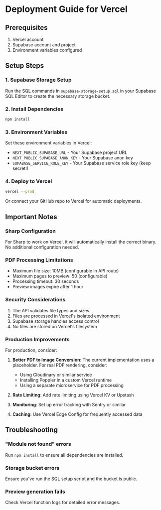 # Deployment Guide for Vercel

## Prerequisites

1. Vercel account
2. Supabase account and project
3. Environment variables configured

## Setup Steps

### 1. Supabase Storage Setup

Run the SQL commands in `supabase-storage-setup.sql` in your Supabase SQL Editor to create the necessary storage bucket.

### 2. Install Dependencies

```bash
npm install
```

### 3. Environment Variables

Set these environment variables in Vercel:

- `NEXT_PUBLIC_SUPABASE_URL` - Your Supabase project URL
- `NEXT_PUBLIC_SUPABASE_ANON_KEY` - Your Supabase anon key
- `SUPABASE_SERVICE_ROLE_KEY` - Your Supabase service role key (keep secret!)

### 4. Deploy to Vercel

```bash
vercel --prod
```

Or connect your GitHub repo to Vercel for automatic deployments.

## Important Notes

### Sharp Configuration

For Sharp to work on Vercel, it will automatically install the correct binary. No additional configuration needed.

### PDF Processing Limitations

- Maximum file size: 10MB (configurable in API route)
- Maximum pages to preview: 50 (configurable)
- Processing timeout: 30 seconds
- Preview images expire after 1 hour

### Security Considerations

1. The API validates file types and sizes
2. Files are processed in Vercel's isolated environment
3. Supabase storage handles access control
4. No files are stored on Vercel's filesystem

### Production Improvements

For production, consider:

1. **Better PDF to Image Conversion**: The current implementation uses a placeholder. For real PDF rendering, consider:
   - Using Cloudinary or similar service
   - Installing Poppler in a custom Vercel runtime
   - Using a separate microservice for PDF processing

2. **Rate Limiting**: Add rate limiting using Vercel KV or Upstash

3. **Monitoring**: Set up error tracking with Sentry or similar

4. **Caching**: Use Vercel Edge Config for frequently accessed data

## Troubleshooting

### "Module not found" errors
Run `npm install` to ensure all dependencies are installed.

### Storage bucket errors
Ensure you've run the SQL setup script and the bucket is public.

### Preview generation fails
Check Vercel function logs for detailed error messages.